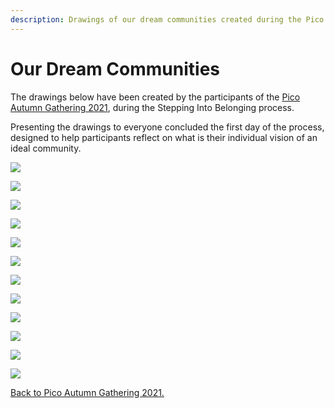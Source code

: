 ```yaml
---
description: Drawings of our dream communities created during the Pico Autumn Gathering.
---
```


# Our Dream Communities

The drawings below have been created by the participants of the [Pico Autumn Gathering 2021](../projects/autumn-gathering-2021.md), during the Stepping Into Belonging process.

Presenting the drawings to everyone concluded the first day of the process, designed to help participants reflect on what is their individual vision of an ideal community.

![](../.gitbook/assets/202110302118301000.jpg)

![](<../.gitbook/assets/202110302118301001 (1).jpg>)

![](<../.gitbook/assets/202110302118301002 (1).jpg>)

![](<../.gitbook/assets/202110302118301003 (1).jpg>)

![](../.gitbook/assets/202110302118301004.jpg)

![](../.gitbook/assets/202110302118301005.jpg)

![](<../.gitbook/assets/202110302118301006 (1).jpg>)

![](<../.gitbook/assets/202110302118301007 (1).jpg>)

![](<../.gitbook/assets/202110302118301008 (1).jpg>)

![](<../.gitbook/assets/202110302118301009 (1).jpg>)

![](../.gitbook/assets/202110302118301010.jpg)

![](../.gitbook/assets/202110302118301011.jpg)

[Back to Pico Autumn Gathering 2021.](../projects/autumn-gathering-2021.md)
